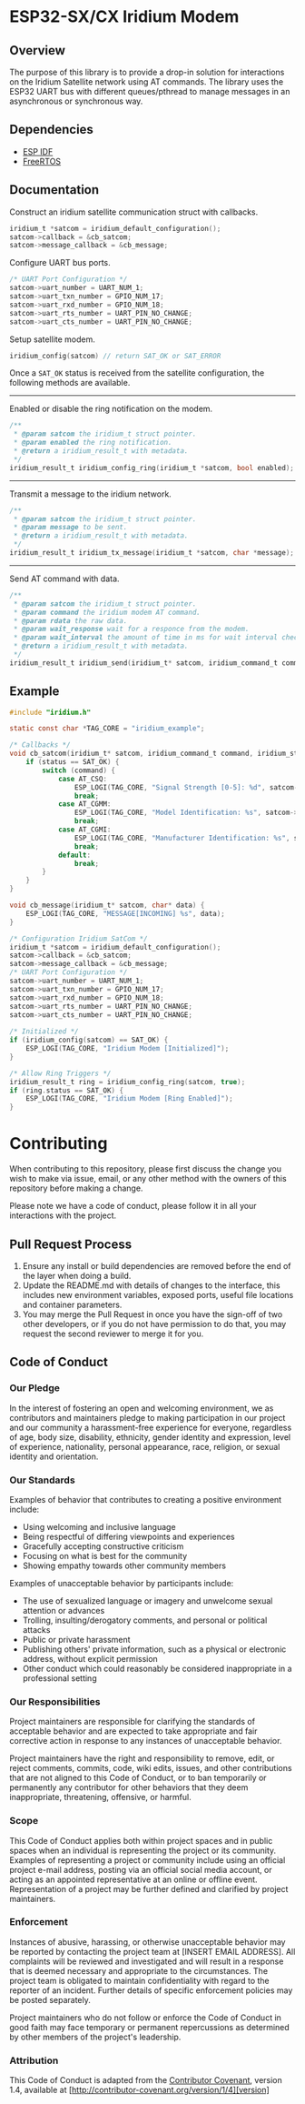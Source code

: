 # ESP32-SX/CX Iridium Modem

## Overview

The purpose of this library is to provide a drop-in solution for interactions on the Iridium Satellite network using AT commands. The library uses the ESP32 UART bus with different queues/pthread to manage messages in an asynchronous or synchronous way.

## Dependencies 

- <a href="https://github.com/espressif/esp-idf/blob/master/tools/idf.py">ESP IDF</a>
- <a href="https://www.freertos.org">FreeRTOS</a>

## Documentation

Construct an iridium satellite communication struct with callbacks.

```c
iridium_t *satcom = iridium_default_configuration();
satcom->callback = &cb_satcom;
satcom->message_callback = &cb_message;
```

Configure UART bus ports.

```c
/* UART Port Configuration */
satcom->uart_number = UART_NUM_1;
satcom->uart_txn_number = GPIO_NUM_17;
satcom->uart_rxd_number = GPIO_NUM_18;
satcom->uart_rts_number = UART_PIN_NO_CHANGE;
satcom->uart_cts_number = UART_PIN_NO_CHANGE;
```

Setup satellite modem.

```c
iridium_config(satcom) // return SAT_OK or SAT_ERROR
```

Once a `SAT_OK` status is received from the satellite configuration, the following methods are available.

---

Enabled or disable the ring notification on the modem.
```c
/**
 * @param satcom the iridium_t struct pointer.
 * @param enabled the ring notification.
 * @return a iridium_result_t with metadata.
 */
iridium_result_t iridium_config_ring(iridium_t *satcom, bool enabled);
```

---
Transmit a message to the iridium network.
```c
/**
 * @param satcom the iridium_t struct pointer.
 * @param message to be sent.
 * @return a iridium_result_t with metadata.
 */
iridium_result_t iridium_tx_message(iridium_t *satcom, char *message);
```

---
Send AT command with data.
```c
/**
 * @param satcom the iridium_t struct pointer.
 * @param command the iridium modem AT command.
 * @param rdata the raw data. 
 * @param wait_response wait for a responce from the modem.
 * @param wait_interval the amount of time in ms for wait interval check.
 * @return a iridium_result_t with metadata.
 */
iridium_result_t iridium_send(iridium_t* satcom, iridium_command_t command, char *rdata, bool wait_response, int wait_interval);
```

## Example

```c
#include "iridium.h"

static const char *TAG_CORE = "iridium_example";

/* Callbacks */
void cb_satcom(iridium_t* satcom, iridium_command_t command, iridium_status_t status) { 
    if (status == SAT_OK) {
        switch (command) {
            case AT_CSQ:
                ESP_LOGI(TAG_CORE, "Signal Strength [0-5]: %d", satcom->signal_strength);
                break;
            case AT_CGMM:
                ESP_LOGI(TAG_CORE, "Model Identification: %s", satcom->model_identification);
                break;
            case AT_CGMI:
                ESP_LOGI(TAG_CORE, "Manufacturer Identification: %s", satcom->manufacturer_identification);
                break;
            default:
                break;
        }
    }
}

void cb_message(iridium_t* satcom, char* data) { 
    ESP_LOGI(TAG_CORE, "MESSAGE[INCOMING] %s", data);
}

/* Configuration Iridium SatCom */
iridium_t *satcom = iridium_default_configuration();
satcom->callback = &cb_satcom;
satcom->message_callback = &cb_message;
/* UART Port Configuration */
satcom->uart_number = UART_NUM_1;
satcom->uart_txn_number = GPIO_NUM_17;
satcom->uart_rxd_number = GPIO_NUM_18;
satcom->uart_rts_number = UART_PIN_NO_CHANGE;
satcom->uart_cts_number = UART_PIN_NO_CHANGE;
    
/* Initialized */
if (iridium_config(satcom) == SAT_OK) {
    ESP_LOGI(TAG_CORE, "Iridium Modem [Initialized]");
}

/* Allow Ring Triggers */
iridium_result_t ring = iridium_config_ring(satcom, true);
if (ring.status == SAT_OK) {
    ESP_LOGI(TAG_CORE, "Iridium Modem [Ring Enabled]");
}
```

# Contributing

When contributing to this repository, please first discuss the change you wish to make via issue,
email, or any other method with the owners of this repository before making a change. 

Please note we have a code of conduct, please follow it in all your interactions with the project.

## Pull Request Process

1. Ensure any install or build dependencies are removed before the end of the layer when doing a 
   build.
2. Update the README.md with details of changes to the interface, this includes new environment 
   variables, exposed ports, useful file locations and container parameters.
3. You may merge the Pull Request in once you have the sign-off of two other developers, or if you 
   do not have permission to do that, you may request the second reviewer to merge it for you.

## Code of Conduct

### Our Pledge

In the interest of fostering an open and welcoming environment, we as
contributors and maintainers pledge to making participation in our project and
our community a harassment-free experience for everyone, regardless of age, body
size, disability, ethnicity, gender identity and expression, level of experience,
nationality, personal appearance, race, religion, or sexual identity and
orientation.

### Our Standards

Examples of behavior that contributes to creating a positive environment
include:

* Using welcoming and inclusive language
* Being respectful of differing viewpoints and experiences
* Gracefully accepting constructive criticism
* Focusing on what is best for the community
* Showing empathy towards other community members

Examples of unacceptable behavior by participants include:

* The use of sexualized language or imagery and unwelcome sexual attention or
advances
* Trolling, insulting/derogatory comments, and personal or political attacks
* Public or private harassment
* Publishing others' private information, such as a physical or electronic
  address, without explicit permission
* Other conduct which could reasonably be considered inappropriate in a
  professional setting

### Our Responsibilities

Project maintainers are responsible for clarifying the standards of acceptable
behavior and are expected to take appropriate and fair corrective action in
response to any instances of unacceptable behavior.

Project maintainers have the right and responsibility to remove, edit, or
reject comments, commits, code, wiki edits, issues, and other contributions
that are not aligned to this Code of Conduct, or to ban temporarily or
permanently any contributor for other behaviors that they deem inappropriate,
threatening, offensive, or harmful.

### Scope

This Code of Conduct applies both within project spaces and in public spaces
when an individual is representing the project or its community. Examples of
representing a project or community include using an official project e-mail
address, posting via an official social media account, or acting as an appointed
representative at an online or offline event. Representation of a project may be
further defined and clarified by project maintainers.

### Enforcement

Instances of abusive, harassing, or otherwise unacceptable behavior may be
reported by contacting the project team at [INSERT EMAIL ADDRESS]. All
complaints will be reviewed and investigated and will result in a response that
is deemed necessary and appropriate to the circumstances. The project team is
obligated to maintain confidentiality with regard to the reporter of an incident.
Further details of specific enforcement policies may be posted separately.

Project maintainers who do not follow or enforce the Code of Conduct in good
faith may face temporary or permanent repercussions as determined by other
members of the project's leadership.

### Attribution

This Code of Conduct is adapted from the [Contributor Covenant][homepage], version 1.4,
available at [http://contributor-covenant.org/version/1/4][version]

[homepage]: http://contributor-covenant.org
[version]: http://contributor-covenant.org/version/1/4/
